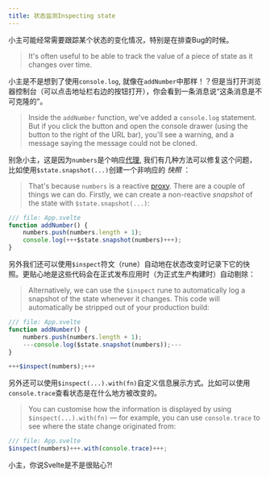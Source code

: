 ```yaml
---
title: 状态监测Inspecting state
---
```


小主可能经常需要跟踪某个状态的变化情况，特别是在排查Bug的时候。
> It's often useful to be able to track the value of a piece of state as it changes over time.

小主是不是想到了使用`console.log`, 就像在`addNumber`中那样！？但是当打开浏览器控制台（可以点击地址栏右边的按钮打开），你会看到一条消息说“这条消息是不可克隆的”。
> Inside the `addNumber` function, we've added a `console.log` statement. But if you click the button and open the console drawer (using the button to the right of the URL bar), you'll see a warning, and a message saying the message could not be cloned.

别急小主，这是因为`numbers`是个响应[代理](https://developer.mozilla.org/en-US/docs/Web/JavaScript/Reference/Global_Objects/Proxy), 我们有几种方法可以修复这个问题，比如使用`$state.snapshot(...)`创建一个非响应的 _快照_ ：
> That's because `numbers` is a reactive [proxy](https://developer.mozilla.org/en-US/docs/Web/JavaScript/Reference/Global_Objects/Proxy). There are a couple of things we can do. Firstly, we can create a non-reactive _snapshot_ of the state with `$state.snapshot(...)`:

```js
/// file: App.svelte
function addNumber() {
	numbers.push(numbers.length + 1);
	console.log(+++$state.snapshot(numbers)+++);
}
```
另外我们还可以使用`$inspect`符文（rune）自动地在状态改变时记录下它的快照。更贴心地是这些代码会在正式发布应用时（为正式生产构建时）自动剔除：
> Alternatively, we can use the `$inspect` rune to automatically log a snapshot of the state whenever it changes. This code will automatically be stripped out of your production build:

```js
/// file: App.svelte
function addNumber() {
	numbers.push(numbers.length + 1);
	---console.log($state.snapshot(numbers));---
}

+++$inspect(numbers);+++
```

另外还可以使用`$inspect(...).with(fn)`自定义信息展示方式。比如可以使用`console.trace`查看状态是在什么地方被改变的。
> You can customise how the information is displayed by using `$inspect(...).with(fn)` — for example, you can use `console.trace` to see where the state change originated from:

```js
/// file: App.svelte
$inspect(numbers)+++.with(console.trace)+++;
```

小主，你说Svelte是不是很贴心?!